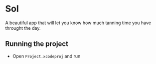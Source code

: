 # Sol

A beautiful app that will let you know how much tanning time you have throught the day.

## Running the project

- Open `Project.xcodeproj` and run
